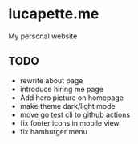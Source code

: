 # lucapette.me

My personal website

## TODO

- rewrite about page
- introduce hiring me page
- Add hero picture on homepage
- make theme dark/light mode
- move go test cli to github actions
- fix footer icons in mobile view
- fix hamburger menu
